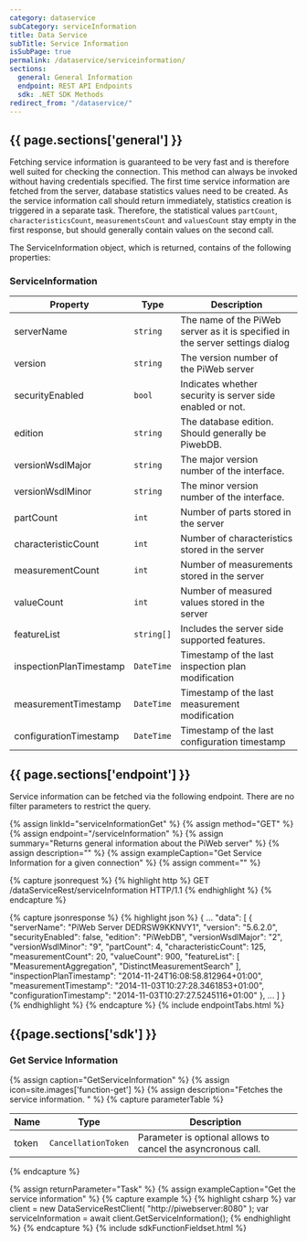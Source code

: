 ```yaml
---
category: dataservice
subCategory: serviceInformation
title: Data Service
subTitle: Service Information
isSubPage: true
permalink: /dataservice/serviceinformation/
sections:
  general: General Information
  endpoint: REST API Endpoints
  sdk: .NET SDK Methods
redirect_from: "/dataservice/"
---
```


## {{ page.sections['general'] }}

Fetching service information is guaranteed to be very fast and is therefore well suited for checking the connection. This method can always be invoked without having credentials specified.
The first time service information are fetched from the server, database statistics values need to be created. As the service information call should return immediately, statistics creation is triggered in a separate task. Therefore, the statistical values ```partCount```, ```characteristicsCount```, ```measurementsCount``` and ```valuesCount``` stay empty in the first response, but should generally contain values on the second call.

The ServiceInformation object, which is returned, contains of the following properties:

### ServiceInformation

Property | Type | Description
---------|------|-------------
serverName | ```string``` | The name of the PiWeb server as it is specified in the server settings dialog
version | ```string``` | The version number of the PiWeb server
securityEnabled | ```bool``` | Indicates whether security is server side enabled or not.
edition | ```string``` | The database edition. Should generally be PiwebDB.
versionWsdlMajor | ```string``` | The major version number of the interface.
versionWsdlMinor | ```string``` | The minor version number of the interface.
partCount | ```int``` | Number of parts stored in the server
characteristicCount |```int``` | Number of characteristics stored in the server
measurementCount | ```int``` | Number of measurements stored in the server
valueCount | ```int``` | Number of measured values stored in the server
featureList | ```string[]``` | Includes the server side supported features.
inspectionPlanTimestamp | ```DateTime``` | Timestamp of the last inspection plan modification
measurementTimestamp | ```DateTime``` | Timestamp of the last measurement modification
configurationTimestamp | ```DateTime``` | Timestamp of the last configuration timestamp

## {{ page.sections['endpoint'] }}

Service information can be fetched via the following endpoint. There are no filter parameters to restrict the query.

<div class="panel-group" role="tablist" aria-multiselectable="true">
 {% assign linkId="serviceInformationGet" %}
 {% assign method="GET" %}
 {% assign endpoint="/serviceInformation" %}
 {% assign summary="Returns general information about the PiWeb server" %}
 {% assign description="" %}
 {% assign exampleCaption="Get Service Information for a given connection" %}
  {% assign comment="" %}
  
  {% capture jsonrequest %}
  {% highlight http %}
  GET /dataServiceRest/serviceInformation HTTP/1.1
  {% endhighlight %}
  {% endcapture %}
  
  {% capture jsonresponse %}
  {% highlight json %}
  {
     ...
     "data":
     [
         {
            "serverName": "PiWeb Server DEDRSW9KKNVY1",
            "version": "5.6.2.0",
            "securityEnabled": false,
            "edition": "PiWebDB",
            "versionWsdlMajor": "2",
            "versionWsdlMinor": "9",
            "partCount": 4,
            "characteristicCount": 125,
            "measurementCount": 20,
            "valueCount": 900,
            "featureList":
            [
               "MeasurementAggregation",
              "DistinctMeasurementSearch"
            ],
            "inspectionPlanTimestamp": "2014-11-24T16:08:58.812964+01:00",
            "measurementTimestamp": "2014-11-03T10:27:28.3461853+01:00",
            "configurationTimestamp": "2014-11-03T10:27:27.5245116+01:00"
         },
         ...
     ]
  }
  {% endhighlight %}
  {% endcapture %}
  {% include endpointTabs.html %}
</div>

## {{page.sections['sdk'] }}

### Get Service Information

{% assign caption="GetServiceInformation" %}
{% assign icon=site.images['function-get'] %}
{% assign description="Fetches the service information. " %}
{% capture parameterTable %}

Name           | Type                                  | Description
---------------|---------------------------------------|--------------------------------------------------
token          | ```CancellationToken```               | Parameter is optional allows to cancel the asyncronous call.
{% endcapture %}

{% assign returnParameter="Task<ServiceInformation>" %}
{% assign exampleCaption="Get the service information" %}
{% capture example %}
{% highlight csharp %}
var client = new DataServiceRestClient( "http://piwebserver:8080" );
var serviceInformation = await client.GetServiceInformation();
{% endhighlight %}
{% endcapture %}
{% include sdkFunctionFieldset.html %}
